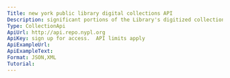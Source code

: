 ```yaml
---
Title: new york public library digital collections API
Description: significant portions of the Library's digitized collections are available as machine-readable data: over one million objects and records for you to search, crawl and compute.
Type: CollectionApi
ApiUrl: http://api.repo.nypl.org
ApiKey: sign up for access.  API limits apply
ApiExampleUrl:
ApiExampleText:
Format: JSON,XML
Tutorial:
---
```

